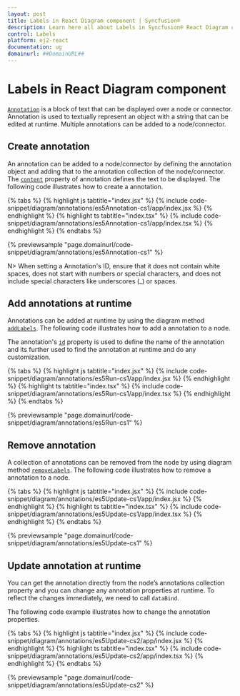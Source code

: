 ```yaml
---
layout: post
title: Labels in React Diagram component | Syncfusion®
description: Learn here all about Labels in Syncfusion® React Diagram component of Syncfusion Essential® JS 2 and more.
control: Labels 
platform: ej2-react
documentation: ug
domainurl: ##DomainURL##
---
```


# Labels in React Diagram component

[`Annotation`](https://ej2.syncfusion.com/react/documentation/api/diagram/annotationModel) is a block of text that can be displayed over a node or connector. Annotation is used to textually represent an object with a string that can be edited at runtime. Multiple annotations can be added to a node/connector.

<!-- markdownlint-disable MD033 -->

## Create annotation

An annotation can be added to a node/connector by defining the annotation object and adding that to the annotation collection of the node/connector. The [`content`](https://ej2.syncfusion.com/react/documentation/api/diagram/annotationModel#content) property of annotation defines the text to be displayed. The following code illustrates how to create a annotation.

{% tabs %}
{% highlight js tabtitle="index.jsx" %}
{% include code-snippet/diagram/annotations/es5Annotation-cs1/app/index.jsx %}
{% endhighlight %}
{% highlight ts tabtitle="index.tsx" %}
{% include code-snippet/diagram/annotations/es5Annotation-cs1/app/index.tsx %}
{% endhighlight %}
{% endtabs %}

 {% previewsample "page.domainurl/code-snippet/diagram/annotations/es5Annotation-cs1" %}
 
N> When setting a Annotation's ID, ensure that it does not contain white spaces, does not start with numbers or special characters, and does not include special characters like underscores (_) or spaces.

## Add annotations at runtime

Annotations can be added at runtime by using the diagram method [`addLabels`](https://ej2.syncfusion.com/react/documentation/api/diagram/#addlabels). The following code illustrates how to add a annotation to a node.

The annotation's [`id`](https://ej2.syncfusion.com/react/documentation/api/diagram/annotationModel#id) property is used to define the name of the annotation and its further used to find the annotation at runtime and do any customization.

{% tabs %}
{% highlight js tabtitle="index.jsx" %}
{% include code-snippet/diagram/annotations/es5Run-cs1/app/index.jsx %}
{% endhighlight %}
{% highlight ts tabtitle="index.tsx" %}
{% include code-snippet/diagram/annotations/es5Run-cs1/app/index.tsx %}
{% endhighlight %}
{% endtabs %}

 {% previewsample "page.domainurl/code-snippet/diagram/annotations/es5Run-cs1" %}

## Remove annotation

A collection of annotations can be removed from the node by using diagram method [`removeLabels`](https://ej2.syncfusion.com/react/documentation/api/diagram/#removelabels). The following code illustrates how to remove a annotation to a node.

{% tabs %}
{% highlight js tabtitle="index.jsx" %}
{% include code-snippet/diagram/annotations/es5Update-cs1/app/index.jsx %}
{% endhighlight %}
{% highlight ts tabtitle="index.tsx" %}
{% include code-snippet/diagram/annotations/es5Update-cs1/app/index.tsx %}
{% endhighlight %}
{% endtabs %}

 {% previewsample "page.domainurl/code-snippet/diagram/annotations/es5Update-cs1" %}

## Update annotation at runtime

You can get the annotation directly from the node’s annotations collection property and you can change any annotation properties at runtime. To reflect the changes immediately, we need to call `dataBind`.

The following code example illustrates how to change the annotation properties.

{% tabs %}
{% highlight js tabtitle="index.jsx" %}
{% include code-snippet/diagram/annotations/es5Update-cs2/app/index.jsx %}
{% endhighlight %}
{% highlight ts tabtitle="index.tsx" %}
{% include code-snippet/diagram/annotations/es5Update-cs2/app/index.tsx %}
{% endhighlight %}
{% endtabs %}

 {% previewsample "page.domainurl/code-snippet/diagram/annotations/es5Update-cs2" %}
